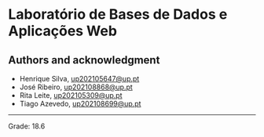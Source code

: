 # Laboratório de Bases de Dados e Aplicações Web

## Authors and acknowledgment
- Henrique Silva, up202105647@up.pt
- José Ribeiro, up202108868@up.pt
- Rita Leite, up202105309@up.pt
- Tiago Azevedo, up202108699@up.pt

---

Grade: 18.6
